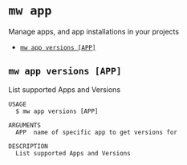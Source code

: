 `mw app`
========

Manage apps, and app installations in your projects

* [`mw app versions [APP]`](#mw-app-versions-app)

## `mw app versions [APP]`

List supported Apps and Versions

```
USAGE
  $ mw app versions [APP]

ARGUMENTS
  APP  name of specific app to get versions for

DESCRIPTION
  List supported Apps and Versions
```
